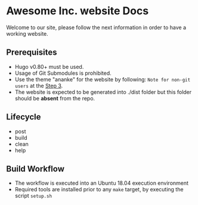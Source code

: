 # Awesome Inc. website Docs

Welcome to our site, please follow the next information in order to have a
working website.

## Prerequisites

- Hugo v0.80+ must be used.
- Usage of Git Submodules is prohibited.
- Use the theme "ananke" for the website by following:
`Note for non-git users` at the
[Step 3](https://docs.edg.io/guides/sites_frameworks/getting_started/hugo).
- The website is expected to be generated into ./dist folder but this folder
should be **absent** from the repo.

## Lifecycle

- post
- build
- clean
- help

## Build Workflow

- The workflow is executed into an Ubuntu 18.04 execution environment
- Required tools are installed prior to any `make` target, by executing the
script `setup.sh`
